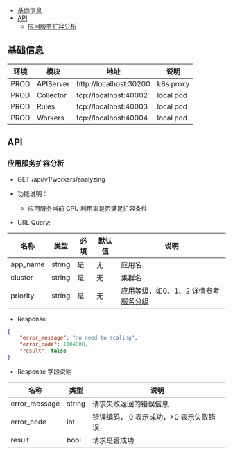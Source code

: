 <!-- vim-markdown-toc GFM -->

* [基础信息](#基础信息)
* [API](#api)
    * [应用服务扩容分析](#应用服务扩容分析)

<!-- vim-markdown-toc -->


## 基础信息

环境  |模块          |地址                      |说明        |
------|--------------|--------------------------|------------|
PROD  |APIServer     |http://localhost:30200    | k8s proxy  |
PROD  |Collector     |tcp://localhost:40002     | local pod  |
PROD  |Rules         |tcp://localhost:40003     | local pod  |
PROD  |Workers       |tcp://localhost:40004     | local pod  |


## API

### 应用服务扩容分析

- GET /api/v1/workers/analyzing

- 功能说明：
    - 应用服务当前 CPU 利用率是否满足扩容条件

- URL Query:

名称    |  类型   | 必填  | 默认值  | 说明   |
--------|---------|-------|---------|--------|
app_name|string   |是     |无       |应用名  |
cluster |string   |是     |无       |集群名  |
priority|string   |是     |无       |应用等级，如0、1、2 详情参考[服务分级]()|

- Response

```json
{
    "error_message": "no need to scaling",
    "error_code": 1104000,
    "result": false
}
```

- Response 字段说明


名称         |  类型   | 说明                                 |
-------------|---------|--------------------------------------|
error_message|string   |请求失败返回的错误信息                |
error_code   |int      |错误编码， 0 表示成功，>0 表示失败错误|
result       |bool     |请求是否成功                          |

